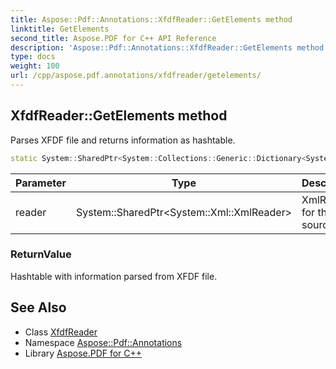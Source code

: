 ```yaml
---
title: Aspose::Pdf::Annotations::XfdfReader::GetElements method
linktitle: GetElements
second_title: Aspose.PDF for C++ API Reference
description: 'Aspose::Pdf::Annotations::XfdfReader::GetElements method. Parses XFDF file and returns information as hashtable in C++.'
type: docs
weight: 100
url: /cpp/aspose.pdf.annotations/xfdfreader/getelements/
---
```

## XfdfReader::GetElements method


Parses XFDF file and returns information as hashtable.

```cpp
static System::SharedPtr<System::Collections::Generic::Dictionary<System::String, System::String>> Aspose::Pdf::Annotations::XfdfReader::GetElements(System::SharedPtr<System::Xml::XmlReader> reader)
```


| Parameter | Type | Description |
| --- | --- | --- |
| reader | System::SharedPtr\<System::Xml::XmlReader\> | XmlReader for the source file. |

### ReturnValue

Hashtable with information parsed from XFDF file.

## See Also

* Class [XfdfReader](../)
* Namespace [Aspose::Pdf::Annotations](../../)
* Library [Aspose.PDF for C++](../../../)
